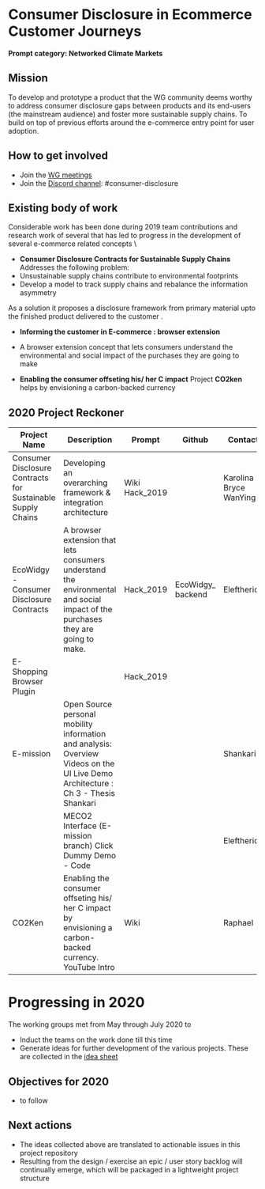 # Consumer Disclosure in Ecommerce Customer Journeys

**Prompt category: Networked Climate Markets** 

## Mission 
To develop and prototype a product that the WG community deems worthy to address consumer disclosure gaps between products and its end-users (the mainstream audience) and foster more sustainable supply chains. To build on top of previous efforts around the e-commerce entry point for user adoption.

## How to get involved
- Join the [WG meetings](https://collabathon-docs.openclimate.earth/hacks/2020-working-groups/consumer-disclosure-working-group/meetings-2020) 
- Join the [Discord channel](https://discordapp.com/invite/jpD4Vc7): #consumer-disclosure 

## Existing body of work

Considerable work has been done during 2019 team contributions and research work of several that has led to progress in the development of several e-commerce related concepts \

- **Consumer Disclosure Contracts for Sustainable Supply Chains**
Addresses the following problem:
 - Unsustainable supply chains contribute to environmental footprints
 - Develop a model to track supply chains and rebalance the information asymmetry 

As a solution it proposes a disclosure framework from primary material upto the finished product delivered to the customer .

- **Informing the customer in E-commerce : browser extension** 
 - A browser extension concept that lets consumers understand the environmental and social impact of the purchases they are going to make

- **Enabling the consumer offseting his/ her C impact**
Project **CO2ken** helps by envisioning a carbon-backed currency

## 2020 Project Reckoner

| Project Name                                                | Description                                                                                                                                | Prompt           | Github              | Contact                |
|-------------------------------------------------------------|--------------------------------------------------------------------------------------------------------------------------------------------|------------------|---------------------|------------------------|
| Consumer Disclosure Contracts for Sustainable Supply Chains | Developing an overarching framework &  integration architecture                                                                            | Wiki   Hack_2019 |                     | Karolina Bryce WanYing |
| EcoWidgy - Consumer Disclosure Contracts                    | A browser extension that lets consumers understand the environmental and social impact of the purchases they are going to make.            | Hack_2019        | EcoWidgy_   backend | Eleftherios            |
| E-Shopping Browser Plugin                                   |                                                                                                                                            | Hack_2019        |                     |                        |
| E-mission                                                   | Open Source personal mobility information and analysis:  Overview     Videos on the UI   Live Demo   Architecture : Ch 3 - Thesis Shankari |                  |                     | Shankari               |
|                                                             | MECO2 Interface (E-mission branch)  Click Dummy Demo  -  Code                                                                              |                  |                     | Eleftherios            |
| CO2Ken                                                      | Enabling the consumer offseting his/ her C impact by envisioning a carbon-backed currency.   YouTube Intro                                 | Wiki             |                     | Raphael                |


# Progressing in 2020  

The working groups met from May through July 2020 to 
- Induct the teams on the work done till this time  
- Generate ideas for further development of the various projects.  These are collected in the [idea sheet](https://docs.google.com/spreadsheets/d/1aOJ76HEbkgeFsF7z_4wJlfufQRievMcwAIvPl_aCwRM/edit?usp=sharing) 

## Objectives for 2020
- to follow

## Next actions 
- The ideas collected above are translated to actionable issues in this project repository
- Resulting from the design / exercise an epic / user story backlog will continually emerge, which will be packaged in a lightweight project structure


